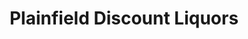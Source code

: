 ---
title: "Plainfield Discount Liquors"
url: /plainfield/plainfield-discount-liquors/
shop: Spirituosen
---